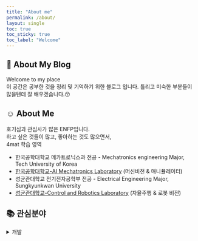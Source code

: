 ```yaml
---
title: "About me"
permalink: /about/
layout: single
toc: true
toc_sticky: true
toc_label: "Welcome"
---
```


## 🏡 About My Blog

Welcome to my place  
이 공간은 공부한 것을 정리 및 기억하기 위한 블로그 입니다.
틀리고 미숙한 부분들이 많을텐데 잘 배우겠습니다.😚

## ☺️ About Me

호기심과 관심사가 많은 ENFP입니다.   
하고 싶은 것들이 많고, 좋아하는 것도 많으면서,   
4mat 학습 영역
* 한국공학대학교 메카트로닉스과 전공 - Mechatronics engineering Major, Tech University of Korea
* [한국공학대학교-AI Mechatronics Laboratory](http://aml.tukorea.ac.kr) (머신비전 & 매니퓰레이터)
* 성균관대학교 전기전자공학부 전공 - Electrical Engineering Major, Sungkyunkwan University
* [성균관대학교-Control and Robotics Laboratory](https://iconlab.skku.edu/cnrlab/index.do) (자율주행 & 로봇 비전)

## 📚 관심분야
<details>
<summary>개발</summary>
<div markdown="1">

   |분야|세부관심|
   |--|--|
   |로봇|머신비전|
   |AI|컴퓨터비전, LLM, reinforcement learning|

</div>
</details>